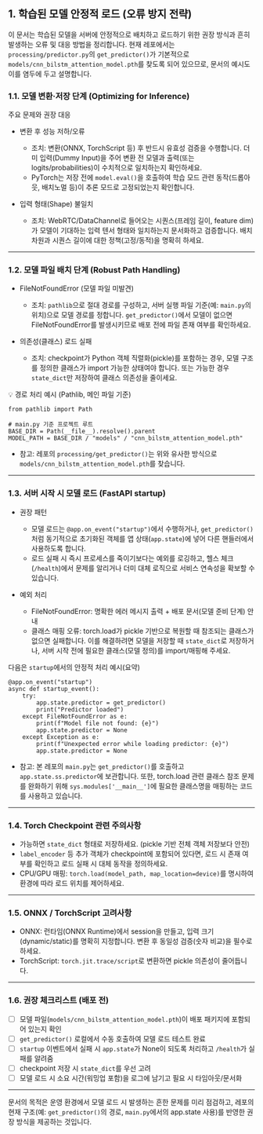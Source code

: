 ## 1\. 학습된 모델 안정적 로드 (오류 방지 전략)

이 문서는 학습된 모델을 서버에 안정적으로 배치하고 로드하기 위한 권장 방식과 흔히 발생하는 오류 및 대응 방법을 정리합니다. 현재 레포에서는 `processing/predictor.py`의 `get_predictor()`가 기본적으로 `models/cnn_bilstm_attention_model.pth`를 찾도록 되어 있으므로, 문서의 예시도 이를 염두에 두고 설명합니다.

### 1.1. 모델 변환·저장 단계 (Optimizing for Inference)

주요 문제와 권장 대응

- 변환 후 성능 저하/오류
  - 조치: 변환(ONNX, TorchScript 등) 후 반드시 유효성 검증을 수행합니다. 더미 입력(Dummy Input)을 주어 변환 전 모델과 출력(또는 logits/probabilities)이 수치적으로 일치하는지 확인하세요.
  - PyTorch는 저장 전에 `model.eval()`을 호출하여 학습 모드 관련 동작(드롭아웃, 배치노멀 등)이 추론 모드로 고정되었는지 확인합니다.

- 입력 형태(Shape) 불일치
  - 조치: WebRTC/DataChannel로 들어오는 시퀀스(프레임 길이, feature dim)가 모델이 기대하는 입력 텐서 형태와 일치하는지 문서화하고 검증합니다. 배치 차원과 시퀀스 길이에 대한 정책(고정/동적)을 명확히 하세요.

-----

### 1.2. 모델 파일 배치 단계 (Robust Path Handling)

- FileNotFoundError (모델 파일 미발견)
  - 조치: `pathlib`으로 절대 경로를 구성하고, 서버 실행 파일 기준(예: `main.py`의 위치)으로 모델 경로를 정합니다. `get_predictor()`에서 모델이 없으면 FileNotFoundError를 발생시키므로 배포 전에 파일 존재 여부를 확인하세요.

- 의존성(클래스) 로드 실패
  - 조치: checkpoint가 Python 객체 직렬화(pickle)를 포함하는 경우, 모델 구조를 정의한 클래스가 import 가능한 상태여야 합니다. 또는 가능한 경우 `state_dict`만 저장하여 클래스 의존성을 줄이세요.

💡 경로 처리 예시 (Pathlib, 메인 파일 기준)

```text
from pathlib import Path

# main.py 기준 프로젝트 루트
BASE_DIR = Path(__file__).resolve().parent
MODEL_PATH = BASE_DIR / "models" / "cnn_bilstm_attention_model.pth"
```

- 참고: 레포의 `processing/get_predictor()`는 위와 유사한 방식으로 `models/cnn_bilstm_attention_model.pth`를 찾습니다.

-----

### 1.3. 서버 시작 시 모델 로드 (FastAPI startup)

- 권장 패턴
  - 모델 로드는 `@app.on_event("startup")`에서 수행하거나, `get_predictor()`처럼 동기적으로 초기화된 객체를 앱 상태(`app.state`)에 넣어 다른 핸들러에서 사용하도록 합니다.
  - 로드 실패 시 즉시 프로세스를 죽이기보다는 예외를 로깅하고, 헬스 체크(`/health`)에서 문제를 알리거나 더미 대체 로직으로 서비스 연속성을 확보할 수 있습니다.

- 예외 처리
  - FileNotFoundError: 명확한 에러 메시지 출력 + 배포 문서(모델 준비 단계) 안내
  - 클래스 매핑 오류: torch.load가 pickle 기반으로 복원할 때 참조되는 클래스가 없으면 실패합니다. 이를 해결하려면 모델을 저장할 때 `state_dict`로 저장하거나, 서버 시작 전에 필요한 클래스(모델 정의)를 import/매핑해 주세요.

다음은 `startup`에서의 안정적 처리 예시(요약)

```text
@app.on_event("startup")
async def startup_event():
    try:
        app.state.predictor = get_predictor()
        print("Predictor loaded")
    except FileNotFoundError as e:
        print(f"Model file not found: {e}")
        app.state.predictor = None
    except Exception as e:
        print(f"Unexpected error while loading predictor: {e}")
        app.state.predictor = None
```

- 참고: 본 레포의 `main.py`는 `get_predictor()`를 호출하고 `app.state.ss.predictor`에 보관합니다. 또한, torch.load 관련 클래스 참조 문제를 완화하기 위해 `sys.modules['__main__']`에 필요한 클래스명을 매핑하는 코드를 사용하고 있습니다.

-----

### 1.4. Torch Checkpoint 관련 주의사항

- 가능하면 `state_dict` 형태로 저장하세요. (pickle 기반 전체 객체 저장보다 안전)
- `label_encoder` 등 추가 객체가 checkpoint에 포함되어 있다면, 로드 시 존재 여부를 확인하고 로드 실패 시 대체 동작을 정의하세요.
- CPU/GPU 매핑: `torch.load(model_path, map_location=device)`를 명시하여 환경에 따라 로드 위치를 제어하세요.

-----

### 1.5. ONNX / TorchScript 고려사항

- ONNX: 런타임(ONNX Runtime)에서 session을 만들고, 입력 크기(dynamic/static)를 명확히 지정합니다. 변환 후 동일성 검증(숫자 비교)을 필수로 하세요.
- TorchScript: `torch.jit.trace/script`로 변환하면 pickle 의존성이 줄어듭니다.

-----

### 1.6. 권장 체크리스트 (배포 전)

- [ ] 모델 파일(`models/cnn_bilstm_attention_model.pth`)이 배포 패키지에 포함되어 있는지 확인
- [ ] `get_predictor()` 로컬에서 수동 호출하여 모델 로드 테스트 완료
- [ ] `startup` 이벤트에서 실패 시 `app.state`가 None이 되도록 처리하고 `/health`가 실패를 알려줌
- [ ] checkpoint 저장 시 `state_dict`를 우선 고려
- [ ] 모델 로드 시 소요 시간(워밍업 포함)을 로그에 남기고 필요 시 타임아웃/문서화

-----

문서의 목적은 운영 환경에서 모델 로드 시 발생하는 흔한 문제를 미리 점검하고, 레포의 현재 구조(예: `get_predictor()`의 경로, `main.py`에서의 app.state 사용)를 반영한 권장 방식을 제공하는 것입니다.

